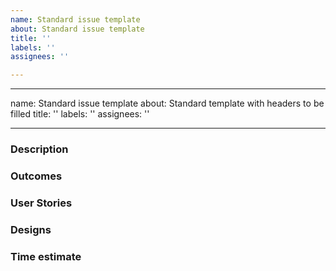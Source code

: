 ```yaml
---
name: Standard issue template
about: Standard issue template
title: ''
labels: ''
assignees: ''

---
```


---
name: Standard issue template
about: Standard template with headers to be filled
title: ''
labels: ''
assignees: ''

---

### Description


### Outcomes


### User Stories


### Designs


### Time estimate
